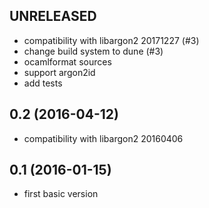 ## UNRELEASED

- compatibility with libargon2 20171227 (#3)
- change build system to dune (#3)
- ocamlformat sources
- support argon2id
- add tests

## 0.2 (2016-04-12)

- compatibility with libargon2 20160406

## 0.1 (2016-01-15)

- first basic version
